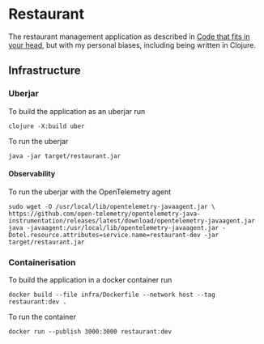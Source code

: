 # Restaurant

The restaurant management application as described in
[Code that fits in your head](https://www.oreilly.com/library/view/code-that-fits/9780137464302/), but with my personal
biases, including being written in Clojure.

## Infrastructure

### Uberjar

To build the application as an uberjar run
```shell
clojure -X:build uber
```

To run the uberjar
```shell
java -jar target/restaurant.jar
```

#### Observability

To run the uberjar with the OpenTelemetry agent

```shell
sudo wget -O /usr/local/lib/opentelemetry-javaagent.jar \
https://github.com/open-telemetry/opentelemetry-java-instrumentation/releases/latest/download/opentelemetry-javaagent.jar
java -javaagent:/usr/local/lib/opentelemetry-javaagent.jar -Dotel.resource.attributes=service.name=restaurant-dev -jar target/restaurant.jar
```

### Containerisation

To build the application in a docker container run

```shell
docker build --file infra/Dockerfile --network host --tag restaurant:dev .
```

To run the container

```shell
docker run --publish 3000:3000 restaurant:dev
```